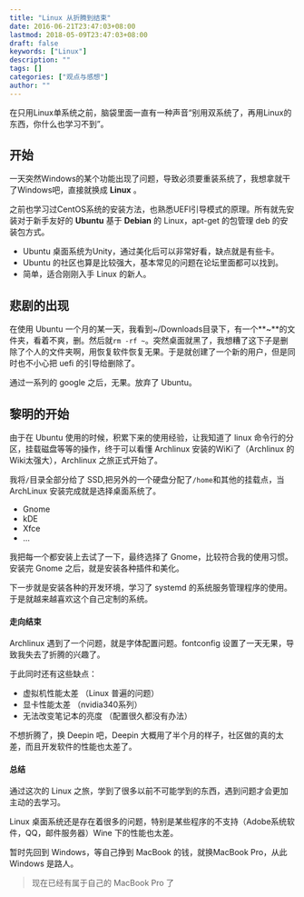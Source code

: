 ```yaml
---
title: "Linux 从折腾到结束"
date: 2016-06-21T23:47:03+08:00
lastmod: 2018-05-09T23:47:03+08:00
draft: false
keywords: ["Linux"]
description: ""
tags: []
categories: ["观点与感想"]
author: ""
---
```


在只用Linux单系统之前，脑袋里面一直有一种声音“别用双系统了，再用Linux的东西，你什么也学习不到”。

<!--more-->

## 开始

一天突然Windows的某个功能出现了问题，导致必须要重装系统了，我想拿就干了Windows吧，直接就换成 **Linux** 。

之前也学习过CentOS系统的安装方法，也熟悉UEFI引导模式的原理。所有就先安装对于新手友好的 **Ubuntu** 基于 **Debian** 的 Linux，apt-get 的包管理 deb 的安装包方式。

- Ubuntu 桌面系统为Unity，通过美化后可以非常好看，缺点就是有些卡。
- Ubuntu 的社区也算是比较强大，基本常见的问题在论坛里面都可以找到。
- 简单，适合刚刚入手 Linux 的新人。

## 悲剧的出现

在使用 Ubuntu  一个月的某一天，我看到~/Downloads目录下，有一个**~**的文件夹，看着不爽，删。然后就`rm -rf ~`。突然桌面就黑了，我想糟了这下子是删除了个人的文件夹啊，用恢复软件恢复无果。于是就创建了一个新的用户，但是同时也不小心把 uefi 的引导给删除了。

通过一系列的 google 之后，无果。放弃了 Ubuntu。

## 黎明的开始

由于在 Ubuntu 使用的时候，积累下来的使用经验，让我知道了 linux 命令行的分区，挂载磁盘等等的操作，终于可以看懂 Archlinux 安装的WiKi了（Archlinux 的Wiki太强大），Archlinux 之旅正式开始了。

我将`/`目录全部分给了 SSD,把另外的一个硬盘分配了`/home`和其他的挂载点，当 ArchLinux 安装完成就是选择桌面系统了。

- Gnome
- kDE
- Xfce
- ...

我把每一个都安装上去试了一下，最终选择了 Gnome，比较符合我的使用习惯。安装完 Gnome 之后，就是安装各种插件和美化。

下一步就是安装各种的开发环境，学习了 systemd 的系统服务管理程序的使用。于是就越来越喜欢这个自己定制的系统。

#### 走向结束

Archlinux 遇到了一个问题，就是字体配置问题。fontconfig 设置了一天无果，导致我失去了折腾的兴趣了。

于此同时还有这些缺点：

- 虚拟机性能太差 （Linux 普遍的问题）
- 显卡性能太差 （nvidia340系列）
- 无法改变笔记本的亮度 （配置很久都没有办法）

不想折腾了，换 Deepin 吧，Deepin 大概用了半个月的样子，社区做的真的太差，而且开发软件的性能也太差了。

#### 总结

通过这次的 Linux 之旅，学到了很多以前不可能学到的东西，遇到问题才会更加主动的去学习。

Linux 桌面系统还是存在着很多的问题，特别是某些程序的不支持（Adobe系统软件，QQ，邮件服务器）Wine 下的性能也太差。

暂时先回到 Windows，等自己挣到 MacBook 的钱，就换MacBook Pro，从此 Windows 是路人。

> 现在已经有属于自己的 MacBook Pro 了

